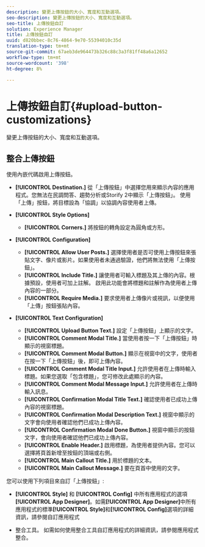 ```yaml
---
description: 變更上傳按鈕的大小、寬度和互動選項。
seo-description: 變更上傳按鈕的大小、寬度和互動選項。
seo-title: 上傳按鈕自訂
solution: Experience Manager
title: 上傳按鈕自訂
uuid: d820bbec-8c76-4864-9e70-55394010c35d
translation-type: tm+mt
source-git-commit: 67aeb3de964473b326c88c3a3f81ff48a6a12652
workflow-type: tm+mt
source-wordcount: '398'
ht-degree: 8%

---
```



# 上傳按鈕自訂{#upload-button-customizations}

變更上傳按鈕的大小、寬度和互動選項。

## 整合上傳按鈕

使用內嵌代碼啟用上傳按鈕。

* **[!UICONTROL Destination.]** 從「上傳按鈕」中選擇您用來顯示內容的應用程式。您無法在民調問答、趨勢分析或Storify 2中顯示「上傳按鈕」。 使用「上傳」按鈕，將目標設為「協調」以協調內容使用者上傳。
* **[!UICONTROL Style Options]**

   * **[!UICONTROL Corners.]** 將按鈕的轉角設定為圓角或方形。

* **[!UICONTROL Configuration]**

   * **[!UICONTROL Allow User Posts.]** 選擇使用者是否可使用上傳按鈕來張貼文字、像片或影片。如果使用者未通過驗證，他們將無法使用「上傳按鈕」。
   * **[!UICONTROL Include Title.]** 讓使用者可輸入標題及其上傳的內容。根據預設，使用者可加上註解。 啟用此功能會將標題和註解作為使用者上傳內容的一部分。
   * **[!UICONTROL Require Media.]** 要求使用者上傳像片或視訊，以便使用「上傳」按鈕張貼內容。

* **[!UICONTROL Text Configuration]**

   * **[!UICONTROL Upload Button Text.]** 設定「上傳按鈕」上顯示的文字。
   * **[!UICONTROL Comment Modal Title.]** 當使用者按一下「上傳按鈕」時顯示的視窗標題。
   * **[!UICONTROL Comment Modal Button.]** 顯示在視窗中的文字，使用者在按一下「上傳按鈕」後，即可上傳內容。
   * **[!UICONTROL Comment Modal Title Input.]** 允許使用者在上傳時輸入標題。如果您選取「包含標題」，您可修改此處顯示的內容。
   * **[!UICONTROL Comment Modal Message Input.]** 允許使用者在上傳時輸入訊息。
   * **[!UICONTROL Confirmation Modal Title Text.]** 確認使用者已成功上傳內容的視窗標題。
   * **[!UICONTROL Confirmation Modal Description Text.]** 視窗中顯示的文字會向使用者確認他們已成功上傳內容。
   * **[!UICONTROL Confirmation Modal Done Button.]** 視窗中顯示的按鈕文字，會向使用者確認他們已成功上傳內容。
   * **[!UICONTROL Enable Header.]** 啟用標題，為使用者提供內容。您可以選擇將頁首新增至按鈕的頂端或右側。
   * **[!UICONTROL Main Callout Title.]** 用於標題的文本。
   * **[!UICONTROL Main Callout Message.]** 要在頁首中使用的文字。

您可以使用下列項目來自訂「上傳按鈕」:

* **[!UICONTROL Style]** 和 **[!UICONTROL Config]** 中所有應用程式的選項 **[!UICONTROL App Designer]**。如需&#x200B;**[!UICONTROL App Designer]**&#x200B;中所有應用程式的標準&#x200B;**[!UICONTROL Style]**&#x200B;和&#x200B;**[!UICONTROL Config]**&#x200B;選項的詳細資訊，請參閱自訂應用程式

* 整合工具。 如需如何使用整合工具自訂應用程式的詳細資訊，請參閱應用程式整合。

